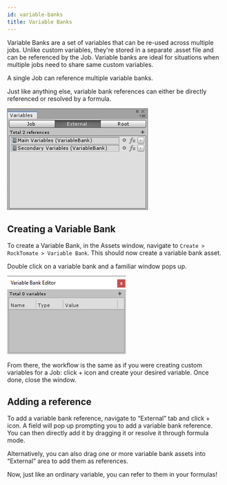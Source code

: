 ```yaml
---
id: variable-banks
title: Variable Banks
---
```


Variable Banks are a set of variables that can be re-used across multiple jobs. Unlike custom variables, they're stored in a separate .asset file and can be referenced by the Job. Variable banks are ideal for situations when multiple jobs need to share same custom variables.

A single Job can reference multiple variable banks.

Just like anything else, variable bank references can either be directly referenced or resolved by a formula.

![](/assets/variables/variable-banks.png)


## Creating a Variable Bank

To create a Variable Bank, in the Assets window, navigate to `Create > RockTomate > Variable Bank`. This should now create a variable bank asset. 

Double click on a variable bank and a familiar window pops up.

![](/assets/variables/variable-bank-editor.png)

From there, the workflow is the same as if you were creating custom variables for a Job: click + icon and create your desired variable. Once done, close the window.


## Adding a reference

To add a variable bank reference, navigate to “External” tab and click + icon. A field will pop up prompting you to add a variable bank reference. You can then directly add it by dragging it or resolve it through formula mode.

Alternatively, you can also drag one or more variable bank assets into “External” area to add them as references.

Now, just like an ordinary variable, you can refer to them in your formulas!